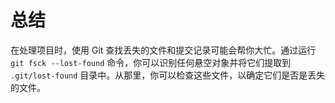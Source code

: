 # 总结

在处理项目时，使用 Git 查找丢失的文件和提交记录可能会帮你大忙。通过运行 `git fsck --lost-found` 命令，你可以识别任何悬空对象并将它们提取到 `.git/lost-found` 目录中。从那里，你可以检查这些文件，以确定它们是否是丢失的文件。
